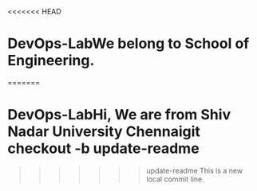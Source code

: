 <<<<<<< HEAD
# DevOps-LabWe belong to School of Engineering.
=======
# DevOps-LabHi, We are from Shiv Nadar University Chennaigit checkout -b update-readme
>>>>>>> update-readme
This is a new local commit line.
